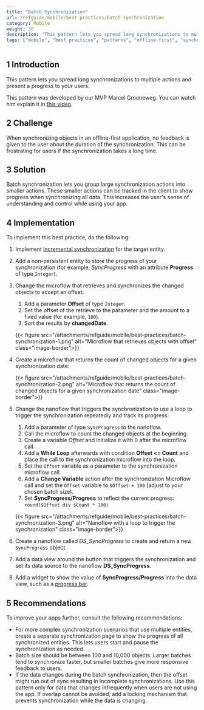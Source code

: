 ```yaml
---
title: "Batch Synchronization"
url: /refguide/mobile/best-practices/batch-synchronization
category: Mobile
weight: 30
description: "This pattern lets you spread long synchronizations to multiple actions and present a progress to your users."
tags: ["mobile", "best practices", "patterns", "offline-first", "synchronization"]
---
```


## 1 Introduction

This pattern lets you spread long synchronizations to multiple actions and present a progress to your users.

This pattern was developed by our MVP Marcel Groeneweg. You can watch him explain it in [this video](https://www.mendix.com/videos/lightning-fast-native-sync-for-large-data-sets/).

## 2 Challenge

When synchronizing objects in an offline-first application, no feedback is given to the user about the duration of the synchronization. This can be frustrating for users if the synchronization takes a long time.

## 3 Solution

Batch synchronization lets you group large synchronization actions into smaller actions. These smaller actions can be tracked in the client to show progress when synchronizing all data. This increases the user's sense of understanding and control while using your app.

## 4 Implementation

To implement this best practice, do the following:

1. Implement [incremental synchronization](/refguide/mobile/best-practices/incremental-synchronization) for the target entity.
1. Add a non-persistent entity to store the progress of your synchronization (for example, *SyncProgress* with an attribute **Progress** of type `Integer`).
1. Change the microflow that retrieves and synchronizes the changed objects to accept an offset:
    1. Add a parameter **Offset** of type `Integer`.
    1. Set the offset of the retrieve to the parameter and the amount to a fixed value (for example, `100`).
    1. Sort the results by **changedDate**.

    {{< figure src="/attachments/refguide/mobile/best-practices/batch-synchronization-1.png" alt="Microflow that retrieves objects with offset" class="image-border">}}

1. Create a microflow that returns the count of changed objects for a given synchronization date:

    {{< figure src="/attachments/refguide/mobile/best-practices/batch-synchronization-2.png" alt="Microflow that returns the count of changed objects for a given synchronization date" class="image-border">}}

1. Change the nanoflow that triggers the synchronization to use a loop to trigger the synchronization repeatedly and track its progress:
    1. Add a parameter of type `SyncProgress` to the nanoflow.
    1. Call the microflow to count the changed objects at the beginning.
    1. Create a variable *Offset* and initialize it with 0 after the microflow call.
    1. Add a **While Loop** afterwards with condition **Offset <= Count** and place the call to the synchronization microflow into the loop.
    1. Set the `Offset` variable as a parameter to the synchronization microflow call.
    1. Add a **Change Variable** action after the synchronization Microflow call and set the `Offset` variable to `$Offset + 100` (adjust to your chosen batch size).
    1. Set **SyncProgress/Progress** to reflect the current progress: `round($Offset div $Count * 100)`

    {{< figure src="/attachments/refguide/mobile/best-practices/batch-synchronization-3.png" alt="Nanoflow with a loop to trigger the synchronization" class="image-border">}}

1. Create a nanoflow called *DS_SyncProgress* to create and return a new `SyncProgress` object.
1. Add a data view around the button that triggers the synchronization and set its data source to the nanoflow **DS_SyncProgress**.
1. Add a widget to show the value of **SyncProgress/Progress** into the data view, such as a [progress bar](/appstore/widgets/progress-bar/).

## 5 Recommendations

To improve your apps further, consult the following recommendations:

* For more complex synchronization scenarios that use multiple entities, create a separate synchronization page to show the progress of all synchronized entities. This lets users start and pause the synchronization as needed.
* Batch size should be between 100 and 10,000 objects. Larger batches tend to synchronize faster, but smaller batches give more responsive feedback to users.
* If the data changes during the batch synchronization, then the offset might run out of sync resulting in incomplete synchronizations. Use this pattern only for data that changes infrequently when users are not using the app. If overlap cannot be avoided, add a locking mechanism that prevents synchronization while the data is changing.